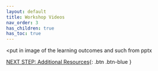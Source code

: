 ```yaml
---
layout: default
title: Workshop Videos
nav_order: 3
has_children: true
has_toc: true
---
```

<put in image of the learning outcomes and such from pptx
     
[NEXT STEP: Additional Resources](additional-resources.html){: .btn .btn-blue }
